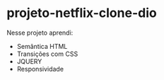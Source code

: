 # projeto-netflix-clone-dio

Nesse projeto aprendi:
- Semântica HTML
- Transições com CSS
- JQUERY
- Responsividade
